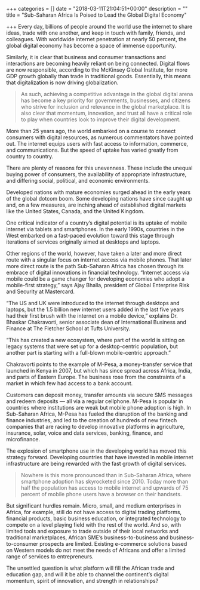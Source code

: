 +++
categories = []
date = "2018-03-11T21:04:51+00:00"
description = ""
title = "Sub-Saharan Africa Is Poised to Lead the Global Digital Economy"

+++
Every day, billions of people around the world use the internet to share ideas, trade with one another, and keep in touch with family, friends, and colleagues. With worldwide internet penetration at nearly 50 percent, the global digital economy has become a space of immense opportunity.

Similarly, it is clear that business and consumer transactions and interactions are becoming heavily reliant on being connected. Digital flows are now responsible, according to the McKinsey Global Institute, for more GDP growth globally than trade in traditional goods. Essentially, this means that digitalization is now driving globalization.

> As such, achieving a competitive advantage in the global digital arena has become a key priority for governments, businesses, and citizens who strive for inclusion and relevance in the global marketplace. It is also clear that momentum, innovation, and trust all have a critical role to play when countries look to improve their digital development.

More than 25 years ago, the world embarked on a course to connect consumers with digital resources, as numerous commentators have pointed out. The internet equips users with fast access to information, commerce, and communications. But the speed of uptake has varied greatly from country to country.

There are plenty of reasons for this unevenness. These include the unequal buying power of consumers, the availability of appropriate infrastructure, and differing social, political, and economic environments.

Developed nations with mature economies surged ahead in the early years of the global dotcom boom. Some developing nations have since caught up and, on a few measures, are inching ahead of established digital markets like the United States, Canada, and the United Kingdom.

One critical indicator of a country’s digital potential is its uptake of mobile internet via tablets and smartphones. In the early 1990s, countries in the West embarked on a fast-paced evolution toward this stage through iterations of services originally aimed at desktops and laptops.

Other regions of the world, however, have taken a later and more direct route with a singular focus on internet access via mobile phones. That later more direct route is the path Sub-Saharan Africa has chosen through its embrace of digital innovations in financial technology. “Internet access via mobile could be a game changer for developing economies who adopt a mobile-first strategy,” says Ajay Bhalla, president of Global Enterprise Risk and Security at Mastercard.

“The US and UK were introduced to the internet through desktops and laptops, but the 1.5 billion new internet users added in the last five years had their first brush with the internet on a mobile device,” explains Dr. Bhaskar Chakravorti, senior associate dean of International Business and Finance at The Fletcher School at Tufts University.

“This has created a new ecosystem, where part of the world is sitting on legacy systems that were set up for a desktop-centric population, but another part is starting with a full-blown mobile-centric approach.”

Chakravorti points to the example of M-Pesa, a money-transfer service that launched in Kenya in 2007, but which has since spread across Africa, India, and parts of Eastern Europe. The business rose from the constraints of a market in which few had access to a bank account.

Customers can deposit money, transfer amounts via secure SMS messages and redeem deposits — all via a regular cellphone. M-Pesa is popular in countries where institutions are weak but mobile phone adoption is high. In Sub-Saharan Africa, M-Pesa has fueled the disruption of the banking and finance industries, and led to the creation of hundreds of new fintech companies that are racing to develop innovative platforms in agriculture, insurance, solar, voice and data services, banking, finance, and microfinance.

The explosion of smartphone use in the developing world has moved this strategy forward. Developing countries that have invested in mobile internet infrastructure are being rewarded with the fast growth of digital services.

> Nowhere is this more pronounced than in Sub-Saharan Africa, where smartphone adoption has skyrocketed since 2010. Today more than half the population has access to mobile internet and upwards of 75 percent of mobile phone users have a browser on their handsets.

But significant hurdles remain. Micro, small, and medium enterprises in Africa, for example, still do not have access to digital trading platforms, financial products, basic business education, or integrated technology to compete on a level playing field with the rest of the world. And so, with limited tools and exposure to trade outside of their local networks and traditional marketplaces, African SME’s business-to-business and business-to-consumer prospects are limited. Existing e-commerce solutions based on Western models do not meet the needs of Africans and offer a limited range of services to entrepreneurs.

The unsettled question is what platform will fill the African trade and education gap, and will it be able to channel the continent’s digital momentum, spirit of innovation, and strength in relationships?